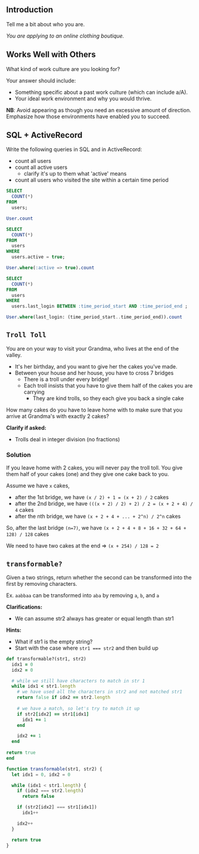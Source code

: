 ## Introduction

Tell me a bit about who you are.

*You are applying to an online clothing boutique.*

## Works Well with Others

What kind of work culture are you looking for?

Your answer should include:

- Something specific about a past work culture (which can include a/A).
- Your ideal work environment and why you would thrive.

**NB**: Avoid appearing as though you need an excessive amount of direction. Emphasize how those environments have enabled you to succeed.

## SQL + ActiveRecord

Write the following queries in SQL and in ActiveRecord:

* count all users
* count all active users
  * clarify it's up to them what 'active' means
* count all users who visited the site within a certain time period

```sql
SELECT
  COUNT(*)
FROM
  users;

User.count
```

```sql
SELECT
  COUNT(*)
FROM
  users
WHERE
  users.active = true;

User.where(:active => true).count
```

```sql
SELECT
  COUNT(*)
FROM
  users
WHERE
  users.last_login BETWEEN :time_period_start AND :time_period_end ;

User.where(last_login: (time_period_start..time_period_end)).count
```

## `Troll Toll`

You are on your way to visit your Grandma, who lives at the end of the valley.
* It's her birthday, and you want to give her the cakes you've made.
* Between your house and her house, you have to cross 7 bridges
  * There is a troll under every bridge!
  * Each troll insists that you have to give them half of the cakes you are carrying
    * They are kind trolls, so they each give you back a single cake

How many cakes do you have to leave home with to make sure that you arrive at Grandma's with exactly 2 cakes?

**Clarify if asked:**
- Trolls deal in integer division (no fractions)

### Solution
If you leave home with 2 cakes, you will never pay the troll toll.
You give them half of your cakes (one) and they give one cake back to you.

Assume we have `x` cakes,
- after the 1st bridge, we have `(x / 2) + 1 = (x + 2) / 2` cakes
- after the 2nd bridge, we have `(((x + 2) / 2) + 2) / 2 = (x + 2 + 4) / 4` cakes
- after the nth bridge, we have `(x + 2 + 4 + ... + 2^n) / 2^n` cakes

So, after the last bridge `(n=7)`, we have `(x + 2 + 4 + 8 + 16 + 32 + 64 + 128) / 128` cakes

We need to have two cakes at the end => `(x + 254) / 128 = 2`

## `transformable?`

Given a two strings, return whether the second can be transformed into the first
by removing characters.

Ex. `aabbaa` can be transformed into `aba` by removing `a`, `b`, and `a`

**Clarifications:**
- We can assume str2 always has greater or equal length than str1

**Hints:**
- What if str1 is the empty string?
- Start with the case where `str1 === str2` and then build up

```ruby
def transformable?(str1, str2)
  idx1 = 0
  idx2 = 0

  # while we still have characters to match in str 1
  while idx1 < str1.length
    # we have used all the characters in str2 and not matched str1
    return false if idx2 == str2.length
    
    # we have a match, so let's try to match it up
    if str2[idx2] == str1[idx1]
      idx1 += 1
    end

    idx2 += 1
  end
  
return true
end
```

```javascript
function transformable(str1, str2) {
  let idx1 = 0, idx2 = 0

  while (idx1 < str1.length) {
    if (idx2 === str2.length)
      return false

    if (str2[idx2] === str1[idx1])
      idx1++

    idx2++
  }

  return true
}
```
